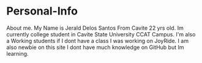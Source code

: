 # Personal-Info
About me.
My Name is Jerald Delos Santos From Cavite 22 yrs old.
Im currently college student in Cavite State University CCAT Campus.
I'm also a Working students if I dont have a class I was working on JoyRide.
I am also newbie on this site I dont have much knowledge on GitHub but Im learning.

